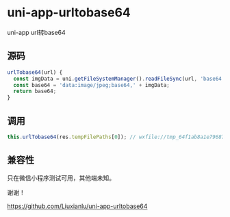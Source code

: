 # uni-app-urltobase64
uni-app url转base64

## 源码
```javascript
urlTobase64(url) {
  const imgData = uni.getFileSystemManager().readFileSync(url, 'base64');
  const base64 = 'data:image/jpeg;base64,' + imgData;
  return base64;
}
```

## 调用
```javascript
this.urlTobase64(res.tempFilePaths[0]); // wxfile://tmp_64f1ab8a1e796874f93d50fea64e2d4852e6b99722f666d0.jpg
```
## 兼容性
只在微信小程序测试可用，其他端未知。


谢谢！

https://github.com/Liuxianlu/uni-app-urltobase64
